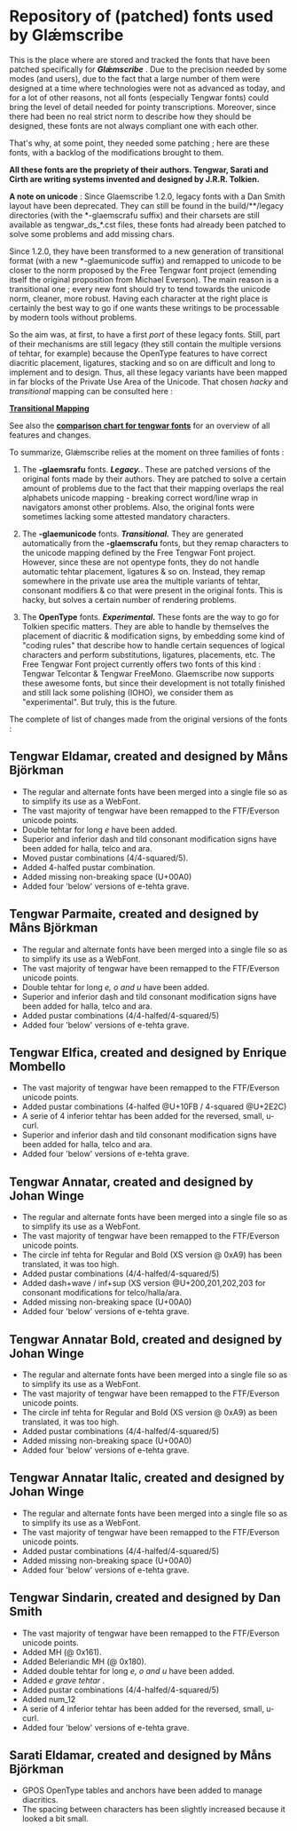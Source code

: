 # Repository of (patched) fonts used by Glǽmscribe

This is the place where are stored and tracked the fonts that have been patched specifically for **_Glǽmscribe_** . Due to the precision needed by some modes (and users), due to the fact that a large number of them were designed at a time where technologies were not as advanced as today, and for a lot of other reasons, not all fonts (especially Tengwar fonts) could bring the level of detail needed for pointy transcriptions. Moreover, since there had been no real strict norm to describe how they should be designed, these fonts are not always compliant one with each other.

That's why, at some point, they needed some patching ; here are these fonts, with a backlog of the modifications brought to them.

**All these fonts are the propriety of their authors. Tengwar, Sarati and Cirth are writing systems invented and designed by J.R.R. Tolkien.**

**A note on unicode** : Since Glaemscribe 1.2.0, legacy fonts with a Dan Smith layout have been deprecated. They can still be found in the build/\*\*/legacy directories (with the \*-glaemscrafu suffix) and their charsets are still available as tengwar\_ds\_\*.cst files, these fonts had already been patched to solve some problems and add missing chars. 

Since 1.2.0, they have been transformed to a new generation of transitional format (with a new \*-glaemunicode suffix) and remapped to unicode to be closer to the norm proposed by the Free Tengwar font project (emending itself the original proposition from Michael Everson). The main reason is a transitional one ; every new font should try to tend towards the unicode norm, cleaner, more robust. Having each character at the right place is certainly the best way to go if one wants these writings to be processable by modern tools without problems.

So the aim was, at first, to have a first *port* of these legacy fonts. Still, part of their mechanisms are still legacy (they still contain the multiple versions of tehtar, for example) because the OpenType features to have correct diacritic placement, ligatures, stacking and so on are difficult and long to implement and to design. Thus, all these legacy variants have been mapped in far blocks of the Private Use Area of the Unicode. That chosen *hacky* and *transitional* mapping can be consulted here :

[**Transitional Mapping**](http://htmlpreview.github.io/?https://raw.githubusercontent.com/BenTalagan/glaemscribe/master/fonts/doc/glaemscribe_transitional_unicode_fonts_mapping.html)

See also the [**comparison chart for tengwar fonts**](http://htmlpreview.github.io/?https://raw.githubusercontent.com/BenTalagan/glaemscribe/master/fonts/doc/glaemscribe_tengwar_fonts.html) for an overview of all features and changes.

To summarize, Glǽmscribe relies at the moment on three families of fonts :

1) The **-glaemsrafu** fonts. **_Legacy._**. These are patched versions of the original fonts made by their authors. They are patched to solve a certain amount of problems due to the fact that their mapping overlaps the real alphabets unicode mapping - breaking correct word/line wrap in navigators amonst other problems. Also, the original fonts were sometimes lacking some attested mandatory characters.

2) The **-glaemunicode** fonts. **_Transitional._** They are generated automatically from the **-glaemscrafu** fonts, but they remap characters to the unicode mapping defined by the Free Tengwar Font project. However, since these are not opentype fonts, they do not handle automatic tehtar placement, ligatures & so on. Instead, they remap somewhere in the private use area the multiple variants of tehtar, consonant modifiers & co that were present in the original fonts. This is hacky, but solves a certain number of rendering problems. 

3) The **OpenType** fonts. **_Experimental._** These fonts are the way to go for Tolkien specific matters. They are able to handle by themselves the placement of diacritic & modification signs, by embedding some kind of "coding rules" that describe how to handle certain sequences of logical characters and perform substitutions, ligatures, placements, etc. The Free Tengwar Font project currently offers two fonts of this kind : Tengwar Telcontar & Tengwar FreeMono. Glaemscribe now supports these awesome fonts, but since their development is not totally finished and still lack some polishing (IOHO), we consider them as "experimental". But truly, this is the future.

The complete of list of changes made from the original versions of the fonts :

**Tengwar Eldamar**, created and designed by **Måns Björkman**
--------------------------------------------------------------
 
* The regular and alternate fonts have been merged into a single file so as to simplify its use as a WebFont.
* The vast majority of tengwar have been remapped to the FTF/Everson unicode points.
* Double tehtar for long _e_ have been added.
* Superior and inferior dash and tild consonant modification signs have been added for halla, telco and ara.
* Moved pustar combinations (4/4-squared/5).
* Added 4-halfed pustar combination.
* Added missing non-breaking space (U+00A0)
* Added four 'below' versions of e-tehta grave.

**Tengwar Parmaite**, created and designed by **Måns Björkman**
--------------------------------------------------------------

* The regular and alternate fonts have been merged into a single file so as to simplify its use as a WebFont.
* The vast majority of tengwar have been remapped to the FTF/Everson unicode points.
* Double tehtar for long _e, o and u_ have been added.
* Superior and inferior dash and tild consonant modification signs have been added for halla, telco and ara.
* Added pustar combinations (4/4-halfed/4-squared/5)
* Added four 'below' versions of e-tehta grave.

**Tengwar Elfica**, created and designed by **Enrique Mombello**
--------------------------------------------------------------

* The vast majority of tengwar have been remapped to the FTF/Everson unicode points.
* Added pustar combinations (4-halfed @U+10FB / 4-squared @U+2E2C)
* A serie of 4 inferior tehtar has been added for the reversed, small, u-curl.
* Superior and inferior dash and tild consonant modification signs have been added for halla, telco and ara.
* Added four 'below' versions of e-tehta grave.

**Tengwar Annatar**, created and designed by **Johan Winge**
--------------------------------------------------------------

* The regular and alternate fonts have been merged into a single file so as to simplify its use as a WebFont.
* The vast majority of tengwar have been remapped to the FTF/Everson unicode points.
* The circle inf tehta for Regular and Bold (XS version @ 0xA9) has been translated, it was too high.
* Added pustar combinations (4/4-halfed/4-squared/5)
* Added dash+wave / inf+sup (XS version @U+200,201,202,203 for consonant modifications for telco/halla/ara.
* Added missing non-breaking space (U+00A0)
* Added four 'below' versions of e-tehta grave.

**Tengwar Annatar Bold**, created and designed by **Johan Winge**
--------------------------------------------------------------

* The regular and alternate fonts have been merged into a single file so as to simplify its use as a WebFont.
* The vast majority of tengwar have been remapped to the FTF/Everson unicode points.
* The circle inf tehta for Regular and Bold (XS version @ 0xA9) as been translated, it was too high.
* Added pustar combinations (4/4-halfed/4-squared/5)
* Added missing non-breaking space (U+00A0)
* Added four 'below' versions of e-tehta grave.

**Tengwar Annatar Italic**, created and designed by **Johan Winge**
--------------------------------------------------------------

* The regular and alternate fonts have been merged into a single file so as to simplify its use as a WebFont.
* The vast majority of tengwar have been remapped to the FTF/Everson unicode points.
* Added pustar combinations (4/4-halfed/4-squared/5)
* Added missing non-breaking space (U+00A0)
* Added four 'below' versions of e-tehta grave.

**Tengwar Sindarin**, created and designed by **Dan Smith**
--------------------------------------------------------------

* The vast majority of tengwar have been remapped to the FTF/Everson unicode points.
* Added MH (@ 0x161).
* Added Beleriandic MH (@ 0x180).
* Added double tehtar for long _e, o and u_ have been added.
* Added _e grave tehtar_ . 
* Added pustar combinations (4/4-halfed/4-squared/5)
* Added num_12
* A serie of 4 inferior tehtar has been added for the reversed, small, u-curl.
* Added four 'below' versions of e-tehta grave.

  
**Sarati Eldamar**, created and designed by **Måns Björkman**
--------------------------------------------------------------

* GPOS OpenType tables and anchors have been added to manage diacritics.
* The spacing between characters has been slightly increased because it looked a bit small.


